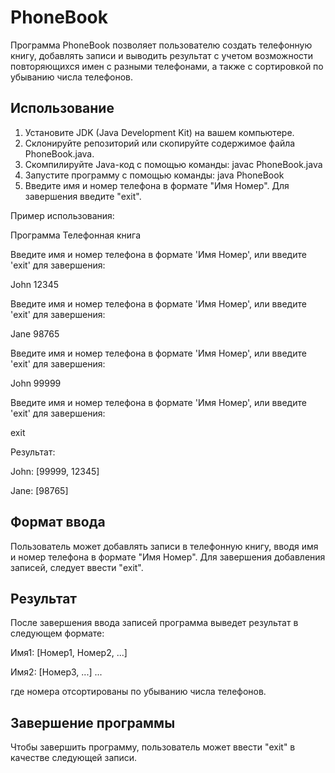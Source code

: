 # PhoneBook

Программа PhoneBook позволяет пользователю создать телефонную книгу, добавлять записи и выводить результат с учетом возможности повторяющихся имен с разными телефонами, а также с сортировкой по убыванию числа телефонов.

## Использование

1. Установите JDK (Java Development Kit) на вашем компьютере.
2. Склонируйте репозиторий или скопируйте содержимое файла PhoneBook.java.
3. Скомпилируйте Java-код с помощью команды:
   javac PhoneBook.java
4. Запустите программу с помощью команды:
   java PhoneBook
5. Введите имя и номер телефона в формате "Имя Номер". Для завершения введите "exit".

Пример использования:

Программа Телефонная книга

Введите имя и номер телефона в формате 'Имя Номер', или введите 'exit' для завершения:

John 12345

Введите имя и номер телефона в формате 'Имя Номер', или введите 'exit' для завершения:

Jane 98765

Введите имя и номер телефона в формате 'Имя Номер', или введите 'exit' для завершения:

John 99999

Введите имя и номер телефона в формате 'Имя Номер', или введите 'exit' для завершения:

exit


Результат:

John: [99999, 12345]

Jane: [98765]


## Формат ввода

Пользователь может добавлять записи в телефонную книгу, вводя имя и номер телефона в формате "Имя Номер". Для завершения добавления записей, следует ввести "exit".

## Результат

После завершения ввода записей программа выведет результат в следующем формате:

Имя1: [Номер1, Номер2, ...]

Имя2: [Номер3, ...]
...

где номера отсортированы по убыванию числа телефонов.

## Завершение программы

Чтобы завершить программу, пользователь может ввести "exit" в качестве следующей записи.

